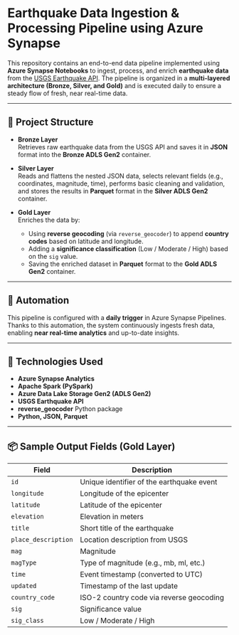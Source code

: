 # Earthquake Data Ingestion & Processing Pipeline using Azure Synapse

This repository contains an end-to-end data pipeline implemented using **Azure Synapse Notebooks** to ingest, process, and enrich **earthquake data** from the [USGS Earthquake API](https://earthquake.usgs.gov/fdsnws/event/1/). The pipeline is organized in a **multi-layered architecture (Bronze, Silver, and Gold)** and is executed daily to ensure a steady flow of fresh, near real-time data.

---

## 📌 Project Structure

- **Bronze Layer**  
  Retrieves raw earthquake data from the USGS API and saves it in **JSON** format into the **Bronze ADLS Gen2** container.

- **Silver Layer**  
  Reads and flattens the nested JSON data, selects relevant fields (e.g., coordinates, magnitude, time), performs basic cleaning and validation, and stores the results in **Parquet** format in the **Silver ADLS Gen2** container.

- **Gold Layer**  
  Enriches the data by:
  - Using **reverse geocoding** (via `reverse_geocoder`) to append **country codes** based on latitude and longitude.
  - Adding a **significance classification** (Low / Moderate / High) based on the `sig` value.
  - Saving the enriched dataset in **Parquet** format to the **Gold ADLS Gen2** container.

---

## 🔁 Automation

This pipeline is configured with a **daily trigger** in Azure Synapse Pipelines.  
Thanks to this automation, the system continuously ingests fresh data, enabling **near real-time analytics** and up-to-date insights.

---

## 🚀 Technologies Used

- **Azure Synapse Analytics**  
- **Apache Spark (PySpark)**
- **Azure Data Lake Storage Gen2 (ADLS Gen2)**
- **USGS Earthquake API**
- **reverse_geocoder** Python package
- **Python, JSON, Parquet**
  
---

## 📦 Sample Output Fields (Gold Layer)

| Field              | Description                                 |
|--------------------|---------------------------------------------|
| `id`               | Unique identifier of the earthquake event   |
| `longitude`        | Longitude of the epicenter                  |
| `latitude`         | Latitude of the epicenter                   |
| `elevation`        | Elevation in meters                         |
| `title`            | Short title of the earthquake               |
| `place_description`| Location description from USGS              |
| `mag`              | Magnitude                                   |
| `magType`          | Type of magnitude (e.g., mb, ml, etc.)      |
| `time`             | Event timestamp (converted to UTC)          |
| `updated`          | Timestamp of the last update                |
| `country_code`     | ISO-2 country code via reverse geocoding    |
| `sig`              | Significance value                          |
| `sig_class`        | Low / Moderate / High                       |



